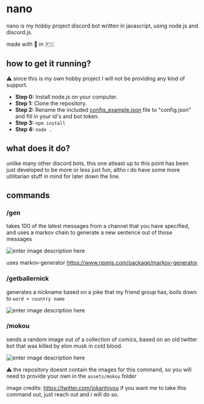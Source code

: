 ﻿# nano
nano is my hobby project discord bot written in javascript, using node.js and discord.js.

made with 🦞 in 🇫🇮
## how to get it running?
⚠️ since this is my own hobby project I will not be providing any kind of support.

- **Step 0:** Install node.js on your computer.
- **Step 1:** Clone the repository.
- **Step 2:** Rename the included [config_example.json](https://github.com/koskisami/nano/blob/main/config_example.json "config_example.json") file to "config.json" and fill in your id's and bot token.
- **Step 3:** `npm install`
- **Step 4:** `node .`

## what does it do?
unlike many other discord bots, this one atleast up to this point has been just developed to be more or less just fun, altho i do have some more utilitarian stuff in mind for later down the line.

## commands
### /gen
takes 100 of the latest messages from a channel that you have specified, and uses a markov chain to generate a new sentence out of those messages

![enter image description here](https://i.imgur.com/fx1rMnH.png)

uses markov-generator https://www.npmjs.com/package/markov-generator
### /getballernick
generates a nickname based on a joke that my friend group has, boils down to `word + country name`

![enter image description here](https://i.imgur.com/KXgRKvI.jpeg)

### /mokou
sends a random image out of a collection of comics, based on an old twitter bot that was killed by elon musk in cold blood.

![enter image description here](https://i.imgur.com/tWqaMr7.jpeg)

⚠️ the repository doesnt contain the images for this command, so you will need to provide your own in the `assets/mokou` folder

image credits: https://twitter.com/jokanhiyou
if you want me to take this command out, just reach out and i will do so.

